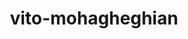 ---
title: vito-mohagheghian
github: https://github.com/vito-mohagheghian
mode: dark
transition: 1s
score: 73.9
archetype:
- Code
- Little Bit of Everything
- Editor’s Choice
---